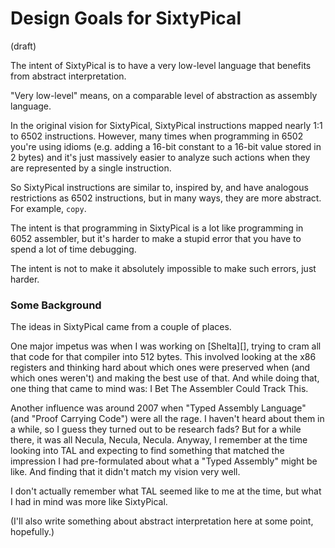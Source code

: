 Design Goals for SixtyPical
===========================

(draft)

The intent of SixtyPical is to have a very low-level language that
benefits from abstract interpretation.

"Very low-level" means, on a comparable level of abstraction as
assembly language.

In the original vision for SixtyPical, SixtyPical instructions mapped
nearly 1:1 to 6502 instructions.  However, many times when programming
in 6502 you're using idioms (e.g. adding a 16-bit constant to a 16-bit
value stored in 2 bytes) and it's just massively easier to analyze such
actions when they are represented by a single instruction.

So SixtyPical instructions are similar to, inspired by, and have
analogous restrictions as 6502 instructions, but in many ways, they
are more abstract.  For example, `copy`.

The intent is that programming in SixtyPical is a lot like programming
in 6052 assembler, but it's harder to make a stupid error that you have
to spend a lot of time debugging.

The intent is not to make it absolutely impossible to make such errors,
just harder.

### Some Background ###

The ideas in SixtyPical came from a couple of places.

One major impetus was when I was working on [Shelta][], trying to cram
all that code for that compiler into 512 bytes.  This involved looking
at the x86 registers and thinking hard about which ones were preserved
when (and which ones weren't) and making the best use of that.  And
while doing that, one thing that came to mind was: I Bet The Assembler
Could Track This.

Another influence was around 2007 when "Typed Assembly Language" (and
"Proof Carrying Code") were all the rage.  I haven't heard about them
in a while, so I guess they turned out to be research fads?  But for a
while there, it was all Necula, Necula, Necula.  Anyway, I remember at
the time looking into TAL and expecting to find something that matched
the impression I had pre-formulated about what a "Typed Assembly"
might be like.  And finding that it didn't match my vision very well.

I don't actually remember what TAL seemed like to me at the time, but
what I had in mind was more like SixtyPical.

(I'll also write something about abstract interpretation here at some
point, hopefully.)
